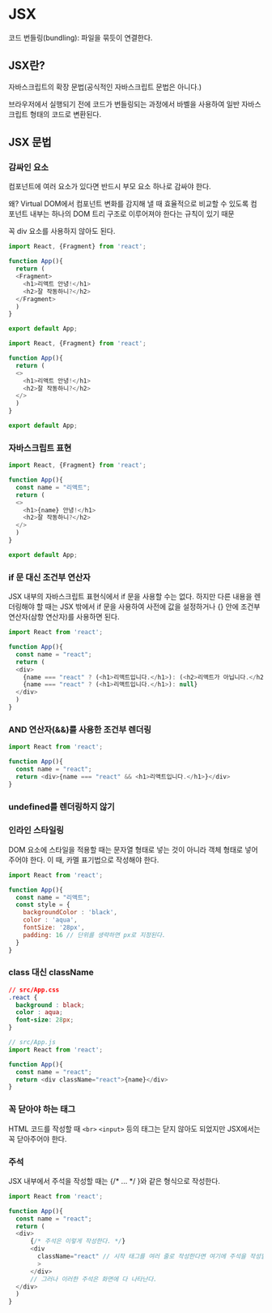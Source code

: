 # JSX

코드 번들링(bundling): 파일을 묶듯이 연결한다. 

## JSX란?

자바스크립트의 확장 문법(공식적인 자바스크립트 문법은 아니다.)

브라우저에서 실행되기 전에 코드가 번들링되는 과정에서 바벨을 사용하여 일반 자바스크립트 형태의 코드로 변환된다. 

## JSX 문법

### 감싸인 요소

컴포넌트에 여러 요소가 있다면 반드시 부모 요소 하나로 감싸야 한다. 

왜? Virtual DOM에서 컴포넌트 변화를 감지해 낼 때 효율적으로 비교할 수 있도록 컴포넌트 내부는 하나의 DOM 트리 구조로 이루어져야 한다는 규칙이 있기 때문

꼭 div 요소를 사용하지 않아도 된다. 

```javascript
import React, {Fragment} from 'react';

function App(){
  return (
  <Fragment>
  	<h1>리액트 안녕!</h1>
    <h2>잘 작동하니?</h2>
  </Fragment>
  )
}

export default App;
```

```javascript
import React, {Fragment} from 'react';

function App(){
  return (
  <>
  	<h1>리액트 안녕!</h1>
    <h2>잘 작동하니?</h2>
  </>
  )
}

export default App;
```

### 자바스크립트 표현 

```javascript
import React, {Fragment} from 'react';

function App(){
  const name = "리액트";
  return (
  <>
  	<h1>{name} 안녕!</h1>
    <h2>잘 작동하니?</h2>
  </>
  )
}

export default App;
```



### if 문 대신 조건부 연산자

JSX 내부의 자바스크립트 표현식에서 if 문을 사용할 수는 없다. 하지만 다른 내용을 렌더링해야 할 때는 JSX 밖에서 if 문을 사용하여 사전에 값을 설정하거나 {} 안에 조건부 연산자(삼항 연산자)를 사용하면 된다. 

```javascript
import React from 'react';

function App(){
  const name = "react";
  return (
  <div>
    {name === "react" ? (<h1>리액트입니다.</h1>): (<h2>리액트가 아닙니다.</h2>)}
    {name === "react" ? (<h1>리액트입니다.</h1>): null}
  </div>
  )
}
```



### AND 연산자(&&)를 사용한 조건부 렌더링

```javascript
import React from 'react';

function App(){
  const name = "react";
  return <div>{name === "react" && <h1>리액트입니다.</h1>}</div>
}
```



### undefined를 렌더링하지 않기

### 인라인 스타일링

DOM 요소에 스타일을 적용할 때는 문자열 형태로 넣는 것이 아니라 객체 형태로 넣어 주어야 한다. 이 때, 카멜 표기법으로 작성해야 한다. 

```javascript
import React from 'react';

function App(){
  const name = "리액트";
  const style = {
    backgroundColor : 'black',
    color : 'aqua',
    fontSize: '28px',
   	padding: 16 // 단위를 생략하면 px로 지정된다.
  }
}
```



### class 대신 className

```css
// src/App.css
.react {
  background : black;
  color : aqua;
  font-size: 28px;
}
```



```javascript
// src/App.js
import React from 'react';

function App(){
  const name = "react";
  return <div className="react">{name}</div>
}
```



### 꼭 닫아야 하는 태그

HTML 코드를 작성할 때 `<br>` `<input>` 등의 태그는 닫지 않아도 되었지만 JSX에서는 꼭 닫아주어야 한다. 



### 주석

JSX 내부에서 주석을 작성할 때는 {/* ... */ }와 같은 형식으로 작성한다. 

```javascript
import React from 'react';

function App(){
  const name = "react";
  return (
  <div>
      {/* 주석은 이렇게 작성한다. */}
      <div
        className="react" // 시작 태그를 여러 줄로 작성한다면 여기에 주석을 작성할 수 있다. 
        >
      </div>
      // 그러나 이러한 주석은 화면에 다 나타난다. 
  </div>
  )
}
```

